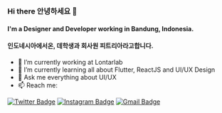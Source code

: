 ### Hi there 안녕하세요 👋


#### I'm a Designer and Developer working in Bandung, Indonesia.
#### 인도네시아에서온, 데학생과 회사원 피트리아라고합니다. 

- 🔭 I’m currently working at Lontarlab
- 🌱 I’m currently learning all about Flutter, ReactJS and UI/UX Design
- 💬 Ask me everything about UI/UX
- 📫 Reach me:

<!-- [![Website Badge](https://img.shields.io/badge/-ihsanfrr.github.io-47CCCC?style=flat&logo=Google-Chrome&logoColor=white&link=https://ihsanfrr.github.io)](https://ihsanfrr.github.io) -->
[![Twitter Badge](https://img.shields.io/badge/-@fitriadyaa-1ca0f1?style=flat&labelColor=1ca0f1&logo=twitter&logoColor=white&link=https://twitter.com/zalqyii)](https://twitter.com/zalqyii)
[![Instagram Badge](https://img.shields.io/badge/-@fitriadyaa-purple?style=flat&logo=instagram&logoColor=white&link=https://instagram.com/fitriadyaa/)](https://instagram.com/fitriadyaa)
[![Gmail Badge](https://img.shields.io/badge/-fitriadesignn-c14438?style=flat&logo=Gmail&logoColor=white&link=mailto:fitriadesignn@gmail.com)](mailto:fitriadesignn@gmail.com)
